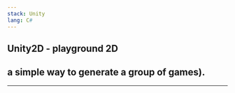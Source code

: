 ```yaml
---
stack: Unity
lang: C#
---
```

## Unity2D - playground 2D

a simple way to generate a group of games).
---
---